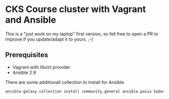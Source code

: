 # CKS Course cluster with Vagrant and Ansible

This is a "just work on my laptop" first version, so fell free to open a PR to
improve if you update/adapt it to yours. ;-)

## Prerequisites

* Vagrant with libvirt provider 
* Ansible 2.9

There are some additionall collection to install for Ansible

```sh
ansible-galaxy collection install community.general ansible.posix kubernetes.core
```
